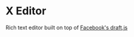 # X Editor

Rich text editor built on top of [Facebook's draft.js](https://github.com/facebook/draft-js)
